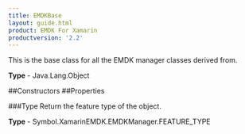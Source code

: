 ```yaml
---
title: EMDKBase
layout: guide.html 
product: EMDK For Xamarin 
productversion: '2.2' 
---
```

This is the base class for all the EMDK manager classes derived from.

**Type** - Java.Lang.Object

##Constructors
##Properties

###Type
Return the feature type of the object.

**Type** - Symbol.XamarinEMDK.EMDKManager.FEATURE_TYPE


